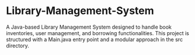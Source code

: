 # Library-Management-System
A Java-based Library Management System designed to handle book inventories, user management, and borrowing functionalities. This project is structured with a Main.java entry point and a modular approach in the src directory.

